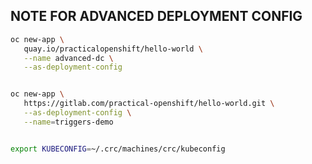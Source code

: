 ## NOTE FOR ADVANCED DEPLOYMENT CONFIG 


```bash
oc new-app \
   quay.io/practicalopenshift/hello-world \
   --name advanced-dc \
   --as-deployment-config


oc new-app \
   https://gitlab.com/practical-openshift/hello-world.git \
   --as-deployment-config \
   --name=triggers-demo


export KUBECONFIG=~/.crc/machines/crc/kubeconfig

```